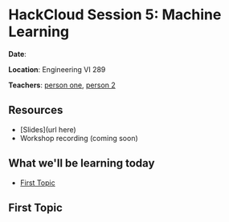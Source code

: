 
# HackCloud Session 5: Machine Learning

**Date**: 

**Location**: Engineering VI 289

**Teachers**: [person one](github), [person 2](github)

## Resources

- [Slides](url here)
- Workshop recording (coming soon)

## What we'll be learning today

- [First Topic](#first-topic)

## First Topic